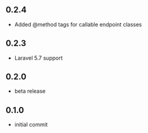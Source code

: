 ## 0.2.4
- Added @method tags for callable endpoint classes

## 0.2.3
- Laravel 5.7 support

## 0.2.0
- beta release

## 0.1.0
- initial commit
